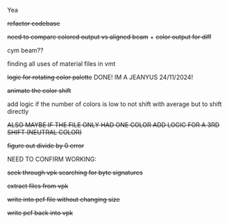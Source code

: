 Yea

~~refactor codebase~~

~~need to compare colored output vs aligned beam~~ + ~~color output for diff~~

cym beam??

finding all uses of material files in vmt

~~logic for rotating color palette~~ DONE! IM A JEANYUS 24/11/2024!

~~animate the color shift~~

add logic if the number of colors is low to not shift with average but to shift directly 

~~ALSO MAYBE IF THE FILE ONLY HAD ONE COLOR ADD LOGIC FOR A 3RD SHIFT (NEUTRAL COLOR)~~

~~figure out divide by 0 error~~

NEED TO CONFIRM WORKING:

~~seek through vpk searching for byte signatures~~

~~extract files from vpk~~

~~write into pcf file without changing size~~

~~write pcf back into vpk~~
